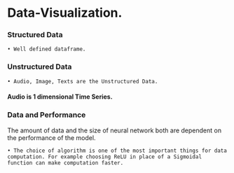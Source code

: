 # Data-Visualization.

### Structured Data 

    • Well defined dataframe.


### Unstructured Data

    • Audio, Image, Texts are the Unstructured Data.

#### Audio is 1 dimensional Time Series.


### Data and Performance 



The amount of data and the size of neural network both are dependent on the performance of the model.

    • The choice of algorithm is one of the most important things for data computation. For example choosing ReLU in place of a Sigmoidal function can make computation faster.





	
